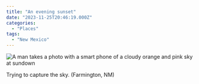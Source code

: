 ```yaml
---
title: "An evening sunset"
date: "2023-11-25T20:46:19.000Z"
categories: 
  - "Places"
tags: 
  - "New Mexico"
---
```


![A man takes a photo with a smart phone of a cloudy orange and pink sky at sundown](/img/note-images/image000000-1024x768.jpeg)

Trying to capture the sky. (Farmington, NM)
